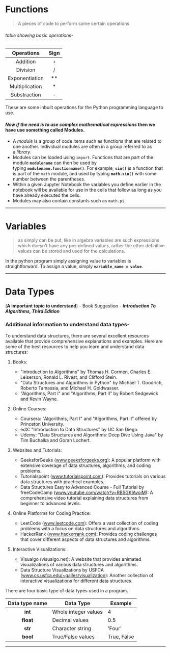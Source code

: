# Functions

> A pieces of code to perform some certain operations
###### table showing basic operations-

|   Operations   | Sign |
|:--------------:|:----:|
|    Addition    |  +   |
|    Division    |  /   |
| Exponentiation |  **  |
| Multiplication |  *   |
|  Substraction  |  -   |

 These are some inbuilt operations for the Python programming language to use.
#### *Now if the need is to use **complex mathematical expressions*** then we have use something called **Modules**. 
- A _module_ is a group of code items such as functions that are related to one another. Individual modules are often in a group referred to as a _library_.
- Modules can be loaded using `import`. Functions that are part of the module **`modulename`** can then be used by typing **`modulename.functionname()`**. For example, **`sin()`** is a function that is part of the `math` module, and used by typing **`math.sin()`** with some number between the parentheses.
- Within a given Jupyter Notebook the variables you define earlier in the notebook will be available for use in the cells that follow as long as you have already executed the cells.
- Modules may also contain constants such as `math.pi`. 
---
# Variables

> as simply can be put, like in algebra variables are such expressions which doesn't have any pre-defined values, rather the other definitive values can be stored and used for the calculations.

In the python program simply assigning value to variables is straightforward. To assign a value, simply **`variable_name = value`**.

---
# Data Types
(**A important topic to understand**) - Book Suggestion - ***Introduction To Algorithms, Third Edition***
### Additional information to understand data types-
To understand data structures, there are several excellent resources available that provide comprehensive explanations and examples. Here are some of the best resources to help you learn and understand data structures:

1. Books:
   - "Introduction to Algorithms" by Thomas H. Cormen, Charles E. Leiserson, Ronald L. Rivest, and Clifford Stein.
   - "Data Structures and Algorithms in Python" by Michael T. Goodrich, Roberto Tamassia, and Michael H. Goldwasser.
   - "Algorithms, Part I" and "Algorithms, Part II" by Robert Sedgewick and Kevin Wayne.

2. Online Courses:
   - Coursera: "Algorithms, Part I" and "Algorithms, Part II" offered by Princeton University.
   - edX: "Introduction to Data Structures" by UC San Diego.
   - Udemy: "Data Structures and Algorithms: Deep Dive Using Java" by Tim Buchalka and Goran Lochert.

3. Websites and Tutorials:
   - GeeksforGeeks (www.geeksforgeeks.org): A popular platform with extensive coverage of data structures, algorithms, and coding problems.
   - Tutorialspoint (www.tutorialspoint.com): Provides tutorials on various data structures with practical examples.
   - Data Structures Easy to Advanced Course - Full Tutorial by freeCodeCamp (www.youtube.com/watch?v=RBSGKlAvoiM): A comprehensive video tutorial explaining data structures from beginner to advanced levels.

4. Online Platforms for Coding Practice:
   - LeetCode (www.leetcode.com): Offers a vast collection of coding problems with a focus on data structures and algorithms.
   - HackerRank (www.hackerrank.com): Provides coding challenges that cover different aspects of data structures and algorithms.

1. Interactive Visualizations:
   - Visualgo (visualgo.net): A website that provides animated visualizations of various data structures and algorithms.
   - Data Structure Visualizations by USFCA (www.cs.usfca.edu/~galles/visualization): Another collection of interactive visualizations for different data structures.

There are four basic type of data types used in a program.

| Data type name | Data Type            | Example     |
|:--------------:| -------------------- | ----------- |
|      **int**       | Whole integer values | 4           |
|     **float**      | Decimal values       | 0.5         |
|      **str**       | Character string     | 'Four'      |
|      **bool**      | True/False values    | True, False |


---
